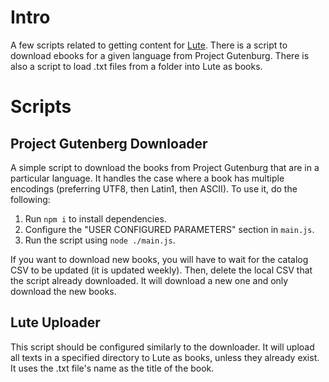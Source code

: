 # Intro
A few scripts related to getting content for [Lute](https://github.com/LuteOrg/lute-v3). There is a script to download ebooks for a given language from Project Gutenburg. There is also a script to load .txt files from a folder into Lute as books.

# Scripts
## Project Gutenberg Downloader
A simple script to download the books from Project Gutenburg that are in a particular language. It handles the case where a book has multiple encodings (preferring UTF8, then Latin1, then ASCII). To use it, do the following:
1. Run `npm i` to install dependencies.
2. Configure the "USER CONFIGURED PARAMETERS" section in `main.js`.
3. Run the script using `node ./main.js`.

If you want to download new books, you will have to wait for the catalog CSV to be updated (it is updated weekly). Then, delete the local CSV that the script already downloaded. It will download a new one and only download the new books.

## Lute Uploader
This script should be configured similarly to the downloader. It will upload all texts in a specified directory to Lute as books, unless they already exist. It uses the .txt file's name as the title of the book.